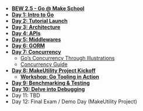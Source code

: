 - **[BEW 2.5 - Go @ Make School](README.md)**
- **[Day 1: Intro to Go](Lessons/Lesson01.md)**
- **[Day 2: Tutorial Launch](https://exercism.io/tracks/go)**
- **[Day 3: Architecture](Lessons/Lesson03.md)**
- **[Day 4: APIs](Lessons/Lesson04.md)**
- **[Day 5: Middlewares](Lessons/Lesson05.md)**
- **[Day 6: GORM](Lessons/Lesson06.md)**
- **[Day 7: Concurrency](Lessons/Lesson07.md)**
  - [Go’s Concurrency Through Illustrations](Resources/GoConcurrencyVisualized.md)
  - [Concurrency Guide](Resources/ConcurrencyGuide.md)
- **[Day 8: MakeUtility Project Kickoff](Project/MakeUtility.md)**
  - **[Workshop: Go Tooling in Action](Resources/GoToolsWorkshop/README.md)**
- **[Day 9: Benchmarking & Testing](Lessons/Lesson09.md)**
- **[Day 10: Delve into Debugging](Lessons/Lesson10.md)**
- Day 11: TBD
- Day 12: Final Exam / Demo Day (MakeUtility Project)

